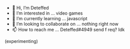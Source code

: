 - 👋 Hi, I’m Deteffed
- 👀 I’m interested in ... video games
- 🌱 I’m currently learning ... javascript
- 💞️ I’m looking to collaborate on ... nothing right now
- 📫 How to reach me ... Deteffed#4949 send f req? Idk


(experimenting)

